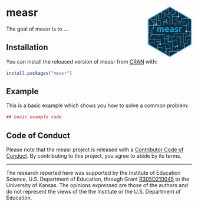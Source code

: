 
<!-- README.md is generated from README.Rmd. Please edit that file -->

# measr <img src="man/figures/logo.png" align = "right" width="120"/>

<!-- badges: start -->
<!-- badges: end -->

The goal of measr is to …

## Installation

You can install the released version of measr from
[CRAN](https://CRAN.R-project.org) with:

``` r
install.packages("measr")
```

## Example

This is a basic example which shows you how to solve a common problem:

``` r
## basic example code
```

## Code of Conduct

Please note that the measr project is released with a [Contributor Code
of Conduct](https://measr.dev/CODE_OF_CONDUCT.html). By contributing to
this project, you agree to abide by its terms.

------------------------------------------------------------------------

The research reported here was supported by the Institute of Education
Science, U.S. Department of Education, through Grant
[R305D210045](https://ies.ed.gov/funding/grantsearch/details.asp?ID=4546)
to the University of Kansas. The opinions expressed are those of the
authors and do not represent the views of the the Institute or the U.S.
Department of Education.
